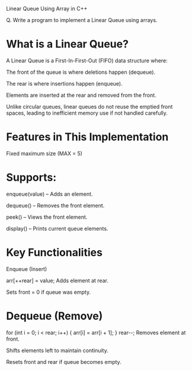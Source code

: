 Linear Queue Using Array in C++

Q. Write a program to implement a Linear Queue using arrays.


What is a Linear Queue?
=======================
A Linear Queue is a First-In-First-Out (FIFO) data structure where:

The front of the queue is where deletions happen (dequeue).

The rear is where insertions happen (enqueue).

Elements are inserted at the rear and removed from the front.

Unlike circular queues, linear queues do not reuse the emptied front spaces, leading to inefficient memory use if not handled carefully.



Features in This Implementation
===============================
Fixed maximum size (MAX = 5)



Supports:
=========
enqueue(value) – Adds an element.

dequeue() – Removes the front element.

peek() – Views the front element.

display() – Prints current queue elements.



Key Functionalities
===================
Enqueue (Insert)

arr[++rear] = value;
Adds element at rear.

Sets front = 0 if queue was empty.



Dequeue (Remove)
================
for (int i = 0; i < rear; i++) {
    arr[i] = arr[i + 1];
}
rear--;
Removes element at front.

Shifts elements left to maintain continuity.

Resets front and rear if queue becomes empty.


